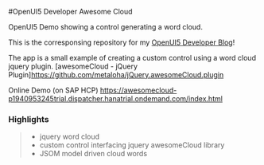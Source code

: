 #OpenUI5 Developer Awesome Cloud

OpenUI5 Demo showing a control generating a word cloud.

This is the corresponsing repository for my
[OpenUI5 Developer Blog](http://openui5.blogspot.com/2016/11/awesome-cloud.html)!

The app is a small example of creating a custom control using a word cloud jquery plugin.
[awesomeCloud - jQuery Plugin]https://github.com/metaloha/jQuery.awesomeCloud.plugin

Online Demo (on SAP HCP)
https://awesomecloud-p1940953245trial.dispatcher.hanatrial.ondemand.com/index.html

### Highlights

> - jquery word cloud
> - custom control interfacing jquery awesomeCloud library
> - JSOM model driven cloud words